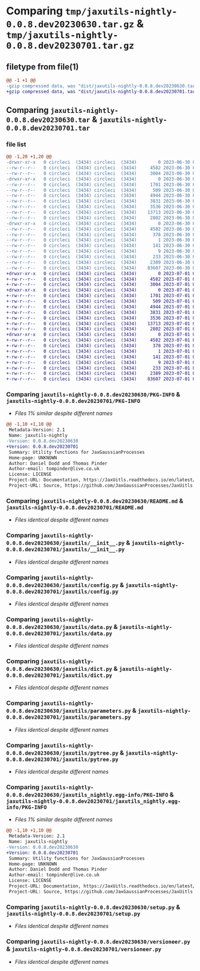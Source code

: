 # Comparing `tmp/jaxutils-nightly-0.0.8.dev20230630.tar.gz` & `tmp/jaxutils-nightly-0.0.8.dev20230701.tar.gz`

## filetype from file(1)

```diff
@@ -1 +1 @@
-gzip compressed data, was "dist/jaxutils-nightly-0.0.8.dev20230630.tar", last modified: Fri Jun 30 00:06:33 2023, max compression
+gzip compressed data, was "dist/jaxutils-nightly-0.0.8.dev20230701.tar", last modified: Sat Jul  1 00:06:32 2023, max compression
```

## Comparing `jaxutils-nightly-0.0.8.dev20230630.tar` & `jaxutils-nightly-0.0.8.dev20230701.tar`

### file list

```diff
@@ -1,20 +1,20 @@
-drwxr-xr-x   0 circleci  (3434) circleci  (3434)        0 2023-06-30 00:06:33.884175 jaxutils-nightly-0.0.8.dev20230630/
--rw-r--r--   0 circleci  (3434) circleci  (3434)     4582 2023-06-30 00:06:33.884175 jaxutils-nightly-0.0.8.dev20230630/PKG-INFO
--rw-r--r--   0 circleci  (3434) circleci  (3434)     3004 2023-06-30 00:06:28.000000 jaxutils-nightly-0.0.8.dev20230630/README.md
-drwxr-xr-x   0 circleci  (3434) circleci  (3434)        0 2023-06-30 00:06:33.884175 jaxutils-nightly-0.0.8.dev20230630/jaxutils/
--rw-r--r--   0 circleci  (3434) circleci  (3434)     1701 2023-06-30 00:06:28.000000 jaxutils-nightly-0.0.8.dev20230630/jaxutils/__init__.py
--rw-r--r--   0 circleci  (3434) circleci  (3434)      509 2023-06-30 00:06:33.884175 jaxutils-nightly-0.0.8.dev20230630/jaxutils/_version.py
--rw-r--r--   0 circleci  (3434) circleci  (3434)     4944 2023-06-30 00:06:28.000000 jaxutils-nightly-0.0.8.dev20230630/jaxutils/config.py
--rw-r--r--   0 circleci  (3434) circleci  (3434)     3831 2023-06-30 00:06:28.000000 jaxutils-nightly-0.0.8.dev20230630/jaxutils/data.py
--rw-r--r--   0 circleci  (3434) circleci  (3434)     3536 2023-06-30 00:06:28.000000 jaxutils-nightly-0.0.8.dev20230630/jaxutils/dict.py
--rw-r--r--   0 circleci  (3434) circleci  (3434)    13713 2023-06-30 00:06:28.000000 jaxutils-nightly-0.0.8.dev20230630/jaxutils/parameters.py
--rw-r--r--   0 circleci  (3434) circleci  (3434)     2802 2023-06-30 00:06:28.000000 jaxutils-nightly-0.0.8.dev20230630/jaxutils/pytree.py
-drwxr-xr-x   0 circleci  (3434) circleci  (3434)        0 2023-06-30 00:06:33.884175 jaxutils-nightly-0.0.8.dev20230630/jaxutils_nightly.egg-info/
--rw-r--r--   0 circleci  (3434) circleci  (3434)     4582 2023-06-30 00:06:33.000000 jaxutils-nightly-0.0.8.dev20230630/jaxutils_nightly.egg-info/PKG-INFO
--rw-r--r--   0 circleci  (3434) circleci  (3434)      378 2023-06-30 00:06:33.000000 jaxutils-nightly-0.0.8.dev20230630/jaxutils_nightly.egg-info/SOURCES.txt
--rw-r--r--   0 circleci  (3434) circleci  (3434)        1 2023-06-30 00:06:33.000000 jaxutils-nightly-0.0.8.dev20230630/jaxutils_nightly.egg-info/dependency_links.txt
--rw-r--r--   0 circleci  (3434) circleci  (3434)      141 2023-06-30 00:06:33.000000 jaxutils-nightly-0.0.8.dev20230630/jaxutils_nightly.egg-info/requires.txt
--rw-r--r--   0 circleci  (3434) circleci  (3434)        9 2023-06-30 00:06:33.000000 jaxutils-nightly-0.0.8.dev20230630/jaxutils_nightly.egg-info/top_level.txt
--rw-r--r--   0 circleci  (3434) circleci  (3434)      233 2023-06-30 00:06:33.884175 jaxutils-nightly-0.0.8.dev20230630/setup.cfg
--rw-r--r--   0 circleci  (3434) circleci  (3434)     2389 2023-06-30 00:06:28.000000 jaxutils-nightly-0.0.8.dev20230630/setup.py
--rw-r--r--   0 circleci  (3434) circleci  (3434)    83607 2023-06-30 00:06:28.000000 jaxutils-nightly-0.0.8.dev20230630/versioneer.py
+drwxr-xr-x   0 circleci  (3434) circleci  (3434)        0 2023-07-01 00:06:32.296754 jaxutils-nightly-0.0.8.dev20230701/
+-rw-r--r--   0 circleci  (3434) circleci  (3434)     4582 2023-07-01 00:06:32.296754 jaxutils-nightly-0.0.8.dev20230701/PKG-INFO
+-rw-r--r--   0 circleci  (3434) circleci  (3434)     3004 2023-07-01 00:06:24.000000 jaxutils-nightly-0.0.8.dev20230701/README.md
+drwxr-xr-x   0 circleci  (3434) circleci  (3434)        0 2023-07-01 00:06:32.304754 jaxutils-nightly-0.0.8.dev20230701/jaxutils/
+-rw-r--r--   0 circleci  (3434) circleci  (3434)     1701 2023-07-01 00:06:24.000000 jaxutils-nightly-0.0.8.dev20230701/jaxutils/__init__.py
+-rw-r--r--   0 circleci  (3434) circleci  (3434)      509 2023-07-01 00:06:32.304754 jaxutils-nightly-0.0.8.dev20230701/jaxutils/_version.py
+-rw-r--r--   0 circleci  (3434) circleci  (3434)     4944 2023-07-01 00:06:24.000000 jaxutils-nightly-0.0.8.dev20230701/jaxutils/config.py
+-rw-r--r--   0 circleci  (3434) circleci  (3434)     3831 2023-07-01 00:06:24.000000 jaxutils-nightly-0.0.8.dev20230701/jaxutils/data.py
+-rw-r--r--   0 circleci  (3434) circleci  (3434)     3536 2023-07-01 00:06:24.000000 jaxutils-nightly-0.0.8.dev20230701/jaxutils/dict.py
+-rw-r--r--   0 circleci  (3434) circleci  (3434)    13713 2023-07-01 00:06:24.000000 jaxutils-nightly-0.0.8.dev20230701/jaxutils/parameters.py
+-rw-r--r--   0 circleci  (3434) circleci  (3434)     2802 2023-07-01 00:06:24.000000 jaxutils-nightly-0.0.8.dev20230701/jaxutils/pytree.py
+drwxr-xr-x   0 circleci  (3434) circleci  (3434)        0 2023-07-01 00:06:32.296754 jaxutils-nightly-0.0.8.dev20230701/jaxutils_nightly.egg-info/
+-rw-r--r--   0 circleci  (3434) circleci  (3434)     4582 2023-07-01 00:06:32.000000 jaxutils-nightly-0.0.8.dev20230701/jaxutils_nightly.egg-info/PKG-INFO
+-rw-r--r--   0 circleci  (3434) circleci  (3434)      378 2023-07-01 00:06:32.000000 jaxutils-nightly-0.0.8.dev20230701/jaxutils_nightly.egg-info/SOURCES.txt
+-rw-r--r--   0 circleci  (3434) circleci  (3434)        1 2023-07-01 00:06:32.000000 jaxutils-nightly-0.0.8.dev20230701/jaxutils_nightly.egg-info/dependency_links.txt
+-rw-r--r--   0 circleci  (3434) circleci  (3434)      141 2023-07-01 00:06:32.000000 jaxutils-nightly-0.0.8.dev20230701/jaxutils_nightly.egg-info/requires.txt
+-rw-r--r--   0 circleci  (3434) circleci  (3434)        9 2023-07-01 00:06:32.000000 jaxutils-nightly-0.0.8.dev20230701/jaxutils_nightly.egg-info/top_level.txt
+-rw-r--r--   0 circleci  (3434) circleci  (3434)      233 2023-07-01 00:06:32.304754 jaxutils-nightly-0.0.8.dev20230701/setup.cfg
+-rw-r--r--   0 circleci  (3434) circleci  (3434)     2389 2023-07-01 00:06:24.000000 jaxutils-nightly-0.0.8.dev20230701/setup.py
+-rw-r--r--   0 circleci  (3434) circleci  (3434)    83607 2023-07-01 00:06:24.000000 jaxutils-nightly-0.0.8.dev20230701/versioneer.py
```

### Comparing `jaxutils-nightly-0.0.8.dev20230630/PKG-INFO` & `jaxutils-nightly-0.0.8.dev20230701/PKG-INFO`

 * *Files 1% similar despite different names*

```diff
@@ -1,10 +1,10 @@
 Metadata-Version: 2.1
 Name: jaxutils-nightly
-Version: 0.0.8.dev20230630
+Version: 0.0.8.dev20230701
 Summary: Utility functions for JaxGaussianProcesses
 Home-page: UNKNOWN
 Author: Daniel Dodd and Thomas Pinder
 Author-email: tompinder@live.co.uk
 License: LICENSE
 Project-URL: Documentation, https://JaxUitls.readthedocs.io/en/latest/
 Project-URL: Source, https://github.com/JaxGaussianProcesses/JaxUitls
```

### Comparing `jaxutils-nightly-0.0.8.dev20230630/README.md` & `jaxutils-nightly-0.0.8.dev20230701/README.md`

 * *Files identical despite different names*

### Comparing `jaxutils-nightly-0.0.8.dev20230630/jaxutils/__init__.py` & `jaxutils-nightly-0.0.8.dev20230701/jaxutils/__init__.py`

 * *Files identical despite different names*

### Comparing `jaxutils-nightly-0.0.8.dev20230630/jaxutils/config.py` & `jaxutils-nightly-0.0.8.dev20230701/jaxutils/config.py`

 * *Files identical despite different names*

### Comparing `jaxutils-nightly-0.0.8.dev20230630/jaxutils/data.py` & `jaxutils-nightly-0.0.8.dev20230701/jaxutils/data.py`

 * *Files identical despite different names*

### Comparing `jaxutils-nightly-0.0.8.dev20230630/jaxutils/dict.py` & `jaxutils-nightly-0.0.8.dev20230701/jaxutils/dict.py`

 * *Files identical despite different names*

### Comparing `jaxutils-nightly-0.0.8.dev20230630/jaxutils/parameters.py` & `jaxutils-nightly-0.0.8.dev20230701/jaxutils/parameters.py`

 * *Files identical despite different names*

### Comparing `jaxutils-nightly-0.0.8.dev20230630/jaxutils/pytree.py` & `jaxutils-nightly-0.0.8.dev20230701/jaxutils/pytree.py`

 * *Files identical despite different names*

### Comparing `jaxutils-nightly-0.0.8.dev20230630/jaxutils_nightly.egg-info/PKG-INFO` & `jaxutils-nightly-0.0.8.dev20230701/jaxutils_nightly.egg-info/PKG-INFO`

 * *Files 1% similar despite different names*

```diff
@@ -1,10 +1,10 @@
 Metadata-Version: 2.1
 Name: jaxutils-nightly
-Version: 0.0.8.dev20230630
+Version: 0.0.8.dev20230701
 Summary: Utility functions for JaxGaussianProcesses
 Home-page: UNKNOWN
 Author: Daniel Dodd and Thomas Pinder
 Author-email: tompinder@live.co.uk
 License: LICENSE
 Project-URL: Documentation, https://JaxUitls.readthedocs.io/en/latest/
 Project-URL: Source, https://github.com/JaxGaussianProcesses/JaxUitls
```

### Comparing `jaxutils-nightly-0.0.8.dev20230630/setup.py` & `jaxutils-nightly-0.0.8.dev20230701/setup.py`

 * *Files identical despite different names*

### Comparing `jaxutils-nightly-0.0.8.dev20230630/versioneer.py` & `jaxutils-nightly-0.0.8.dev20230701/versioneer.py`

 * *Files identical despite different names*

